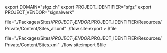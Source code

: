 export DOMAIN="sfgz.ch"
export PROJECT_IDENTIFIER="sfgz"
export PROJECT_VENDOR="signalwerk"




file="./Packages/Sites/$PROJECT_VENDOR.$PROJECT_IDENTIFIER/Resources/Private/Content/Sites_all.xml"
./flow site:export > $file


file="./Packages/Sites/$PROJECT_VENDOR.$PROJECT_IDENTIFIER/Resources/Private/Content/Sites.xml"
./flow site:import $file
